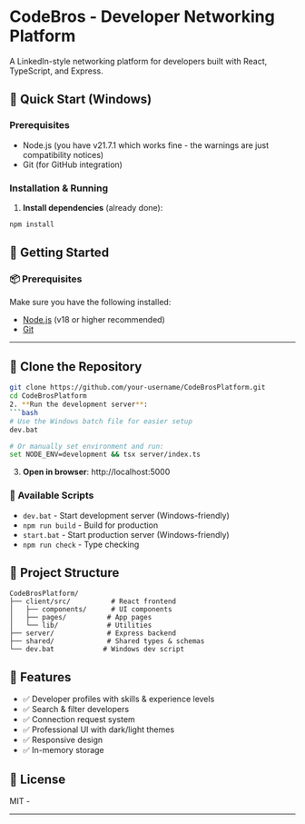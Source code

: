 # CodeBros - Developer Networking Platform

A LinkedIn-style networking platform for developers built with React, TypeScript, and Express.

## 🚀 Quick Start (Windows)

### Prerequisites
- Node.js (you have v21.7.1 which works fine - the warnings are just compatibility notices)
- Git (for GitHub integration)

### Installation & Running

1. **Install dependencies** (already done):
```bash
npm install
```

## 🚀 Getting Started

### 📦 Prerequisites

Make sure you have the following installed:

- [Node.js](https://nodejs.org/) (v18 or higher recommended)
- [Git](https://git-scm.com/)

---

## 📁 Clone the Repository

```bash
git clone https://github.com/your-username/CodeBrosPlatform.git
cd CodeBrosPlatform
2. **Run the development server**:
```bash
# Use the Windows batch file for easier setup
dev.bat

# Or manually set environment and run:
set NODE_ENV=development && tsx server/index.ts
```

3. **Open in browser**: http://localhost:5000

### 🔧 Available Scripts

- `dev.bat` - Start development server (Windows-friendly)
- `npm run build` - Build for production
- `start.bat` - Start production server (Windows-friendly)
- `npm run check` - Type checking

## 📁 Project Structure

```
CodeBrosPlatform/
├── client/src/          # React frontend
│   ├── components/      # UI components
│   ├── pages/          # App pages
│   └── lib/            # Utilities
├── server/             # Express backend
├── shared/             # Shared types & schemas
└── dev.bat            # Windows dev script
```

## 🌟 Features

- ✅ Developer profiles with skills & experience levels
- ✅ Search & filter developers
- ✅ Connection request system
- ✅ Professional UI with dark/light themes
- ✅ Responsive design
- ✅ In-memory storage 


## 📄 License

MIT -

---

